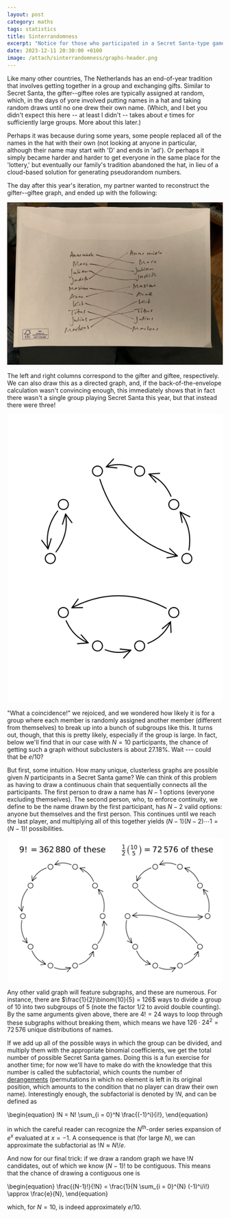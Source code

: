 ```yaml
---
layout: post
category: maths
tags: statistics
title: Sinterrandomness
excerpt: "Notice for those who participated in a Secret Santa-type game this year: you have unwittingly been approximating $e$ in one of the most inane ways possible."
date: 2023-12-11 20:30:00 +0100
image: /attach/sinterrandomness/graphs-header.png
---
```


Like many other countries, The Netherlands has an end-of-year tradition that involves getting together in a group and exchanging gifts. Similar to Secret Santa, the gifter--giftee roles are typically assigned at random, which, in the days of yore involved putting names in a hat and taking random draws until no one drew their own name. (Which, and I bet you didn't expect this here -- at least I didn't -- takes about $e$ times for sufficiently large groups. More about this later.)

Perhaps it was because during some years, some people replaced all of the names in the hat with their own (not looking at anyone in particular, although their name may start with 'D' and ends in 'ad'). Or perhaps it simply became harder and harder to get everyone in the same place for the 'lottery,' but eventually our family's tradition abandoned the hat, in lieu of a cloud-based solution for generating pseudorandom numbers.

The day after this year's iteration, my partner wanted to reconstruct the gifter--giftee graph, and ended up with the following:

![](/attach/sinterrandomness/sinterrandomness.jpg)

The left and right columns correspond to the gifter and giftee, respectively. We can also draw this as a directed graph, and, if the back-of-the-envelope calculation wasn't convincing enough, this immediately shows that in fact there wasn't a single group playing Secret Santa this year, but that instead there were three!

<div style="text-align:center">
<img align="center" src="/attach/sinterrandomness/graph.svg">
</div>

"What a coincidence!" we rejoiced, and we wondered how likely it is for a group where each member is randomly assigned another member (different from themselves) to break up into a bunch of subgroups like this. It turns out, though, that this is pretty likely, especially if the group is large. In fact, below we'll find that in our case with $N = 10$ participants, the chance of getting such a graph without subclusters is about 27.18%. Wait --- could that be $e/10$?

But first, some intuition. How many unique, clusterless graphs are possible given $N$ participants in a Secret Santa game? We can think of this problem as having to draw a continuous chain that sequentially connects all the participants. The first person to draw a name has $N-1$ options (everyone excluding themselves). The second person, who, to enforce continuity, we define to be the name drawn by the first participant, has $N - 2$ valid options: anyone but themselves and the first person. This continues until we reach the last player, and multiplying all of this together yields $(N-1)(N-2)\cdots 1 = (N - 1)!$ possibilities.

<div style="text-align:center">
<img align="center" src="/attach/sinterrandomness/graph-2.svg">
</div>

Any other valid graph will feature subgraphs, and these are numerous. For instance, there are $\frac{1}{2}\binom{10}{5} = 126$ ways to divide a group of 10 into two subgroups of 5 (note the factor $1/2$ to avoid double counting). By the same arguments given above, there are $4! = 24$ ways to loop through these subgraphs without breaking them, which means we have $126 \cdot 24^2 = 72\,576$ unique distributions of names.

If we add up all of the possible ways in which the group can be divided, and multiply them with the appropriate binomial coefficients, we get the total number of possible Secret Santa games. Doing this is a fun exercise for another time; for now we'll have to make do with the knowledge that this number is called the subfactorial, which counts the number of [derangements](https://en.wikipedia.org/wiki/Derangement) (permutations in which no element is left in its original position, which amounts to the condition that no player can draw their own name). Interestingly enough, the subfactorial is denoted by $!N$, and can be defined as

\begin{equation}
!N = N! \sum_{i = 0}^N \frac{(-1)^i}{i!},
\end{equation}

in which the careful reader can recognize the $N^\mathrm{th}$-order series expansion of $e^x$ evaluated at $x = -1$. A consequence is that (for large $N$), we can approximate the subfactorial as $!N \approx N!/e$.

And now for our final trick: if we draw a random graph we have $!N$ candidates, out of which we know $(N - 1)!$ to be contiguous. This means that the chance of drawing a contiguous one is

\begin{equation}
\frac{(N-1)!}{!N} = \frac{1}{N \sum_{i = 0}^{N} (-1)^i/i!} \approx \frac{e}{N},
\end{equation}

which, for $N = 10$, is indeed approximately $e/10$.
